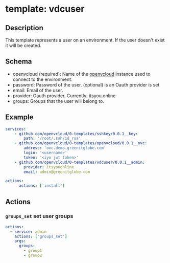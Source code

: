 # template: vdcuser

## Description

This template represents a user on an environment. If the user doesn't exist it will be created.

## Schema

- openvcloud (required): Name of the [openvcloud](../openvcloud) instance used to connect to the environment.
- password: Password of the user. (optional) is an Oauth provider is set
- email: Email of the user.
- provider: Oauth provider. Currently: itsyou.online
- groups: Groups that the user will belong to.

## Example

```yaml
services:
    - github.com/openvcloud/0-templates/sshkey/0.0.1__key:
        path: '/root/.ssh/id_rsa'
    - github.com/openvcloud/0-templates/openvcloud/0.0.1__ovc:
        address: 'ovc.demo.greenitglobe.com'
        login: '<username>'
        token: '<iyo jwt token>'
    - github.com/openvcloud/0-templates/vdcuser/0.0.1__admin:
        provider: itsyouonline
        email: admin@greenitglobe.com

actions:
      actions: ['install']
```

## Actions
### `groups_set` set user groups
```yaml
actions:
  - service: admin
    actions: ['groups_set']
    args:
      groups:
        - group1
        - group2
```
